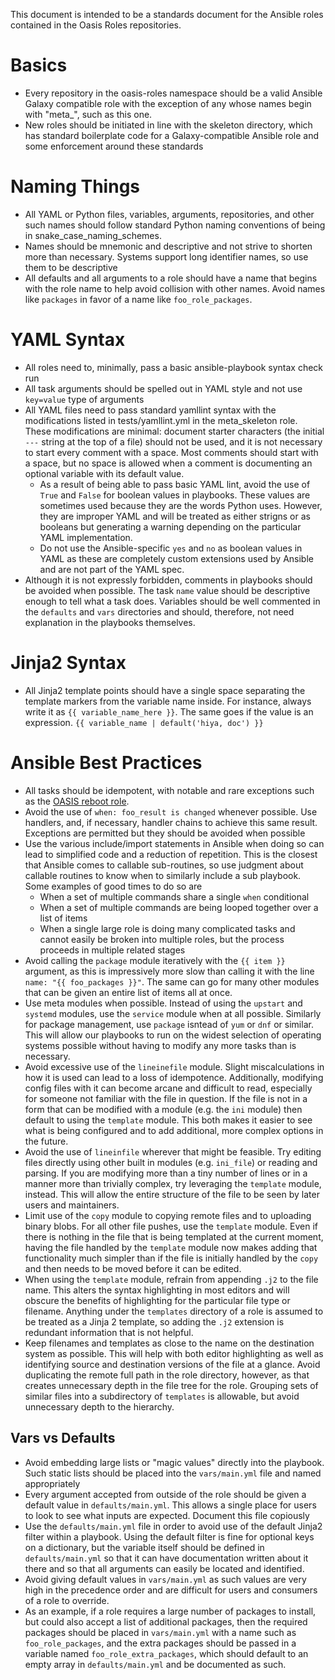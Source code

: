 This document is intended to be a standards document for the Ansible roles contained in the
Oasis Roles repositories.

Basics
======

* Every repository in the oasis-roles namespace should be a valid Ansible Galaxy compatible role
  with the exception of any whose names begin with "meta\_", such as this one.
* New roles should be initiated in line with the skeleton directory, which has standard boilerplate
  code for a Galaxy-compatible Ansible role and some enforcement around these standards

Naming Things
=============

* All YAML or Python files, variables, arguments, repositories, and other such names should follow
  standard Python naming conventions of being in snake\_case\_naming\_schemes.
* Names should be mnemonic and descriptive and not strive to shorten more than necessary. Systems
  support long identifier names, so use them to be descriptive
* All defaults and all arguments to a role should have a name that begins with the role name to help
  avoid collision with other names. Avoid names like `packages` in favor of a name like `foo_role_packages`.

YAML Syntax
===========

* All roles need to, minimally, pass a basic ansible-playbook syntax check run
* All task arguments should be spelled out in YAML style and not use `key=value` type of arguments
* All YAML files need to pass standard yamllint syntax with the modifications listed in tests/yamllint.yml
  in the meta\_skeleton role. These modifications are minimal: document starter characters (the initial
  `---` string at the top of a file) should not be used, and it is not necessary to start every comment
  with a space. Most comments should start with a space, but no space is allowed when a comment is
  documenting an optional variable with its default value.
  * As a result of being able to pass basic YAML lint, avoid the use of `True` and `False` for boolean values
   in playbooks. These values are sometimes used because they are the words Python uses. However, they are
   improper YAML and will be treated as either strigns or as booleans but generating a warning depending on
   the particular YAML implementation.
   * Do not use the Ansible-specific `yes` and `no` as boolean values in YAML as these are completely
   custom extensions used by Ansible and are not part of the YAML spec.
* Although it is not expressly forbidden, comments in playbooks should be avoided when possible. The task
  `name` value should be descriptive enough to tell what a task does. Variables should be well commented in
  the `defaults` and `vars` directories and should, therefore, not need explanation in the playbooks
  themselves.

Jinja2 Syntax
=============

* All Jinja2 template points should have a single space separating the template markers from the variable
  name inside. For instance, always write it as `{{ variable_name_here }}`. The same goes if the value is
  an expression. `{{ variable_name | default('hiya, doc') }}`

Ansible Best Practices
======================

* All tasks should be idempotent, with notable and rare exceptions such as the
  [OASIS reboot role](https://github.com/oasis-roles/reboot).
* Avoid the use of `when: foo_result is changed` whenever possible. Use
  handlers, and, if necessary, handler
  chains to achieve this same result. Exceptions are permitted but they should be avoided when possible
* Use the various include/import statements in Ansible when doing so can lead to simplified code and a
  reduction of repetition. This is the closest that Ansible comes to callable sub-routines, so use judgment
  about callable routines to know when to similarly include a sub playbook. Some examples of good times
  to do so are
  * When a set of multiple commands share a single `when` conditional
  * When a set of multiple commands are being looped together over a list of items
  * When a single large role is doing many complicated tasks and cannot easily be broken into multiple roles,
   but the process proceeds in multiple related stages
* Avoid calling the `package` module iteratively with the `{{ item }}` argument, as this is impressively
  more slow than calling it with the line `name: "{{ foo_packages }}"`.  The same can go for many other
  modules that can be given an entire list of items all at once.
* Use meta modules when possible. Instead of using the `upstart` and `systemd` modules, use the `service`
  module when at all possible. Similarly for package management, use `package` isntead of `yum` or `dnf` or
  similar. This will allow our playbooks to run on the widest selection of operating systems possible without
  having to modify any more tasks than is necessary.
* Avoid excessive use of the `lineinefile` module. Slight miscalculations in how it is used can lead to a loss
  of idempotence. Additionally, modifying config files with it can become arcane and difficult to read,
  especially for someone not familiar with the file in question. If the file is not in a form that can be
  modified with a module (e.g. the `ini` module) then default to using the `template` module. This both makes
  it easier to see what is being configured and to add additional, more complex options in the future.
* Avoid the use of `lineinfile` wherever that might be feasible. Try editing files directly using other built
  in modules (e.g. `ini_file`) or reading and parsing. If you are modifying more than a tiny number of lines
  or in a manner more than trivially complex, try leveraging the `template` module, instead. This will allow
  the entire structure of the file to be seen by later users and maintainers.
* Limit use of the `copy` module to copying remote files and to uploading binary blobs. For all other file
  pushes, use the `template` module. Even if there is nothing in the file that is being templated at the
  current moment, having the file handled by the `template` module now makes adding that functionality much
  simpler than if the file is initially handled by the `copy` and then needs to be moved before it can be
  edited.
* When using the `template` module, refrain from appending `.j2` to the file name. This alters the syntax
  highlighting in most editors and will obscure the benefits of highlighting for the particular file type or
  filename. Anything under the `templates` directory of a role is assumed to be treated as a Jinja 2 template,
  so adding the `.j2` extension is redundant information that is not helpful.
* Keep filenames and templates as close to the name on the destination system as possible. This will help with
  both editor highlighting as well as identifying source and destination versions of the file at a glance.
  Avoid duplicating the remote full path in the role directory, however, as that creates unnecessary depth in
  the file tree for the role. Grouping sets of similar files into a subdirectory of `templates` is allowable,
  but avoid unnecessary depth to the hierarchy.

Vars vs Defaults
----------------
* Avoid embedding large lists or "magic values" directly into the playbook. Such static lists should be
  placed into the `vars/main.yml` file and named appropriately
* Every argument accepted from outside of the role should be given a default value in `defaults/main.yml`.
  This allows a single place for users to look to see what inputs are expected. Document this file
  copiously
* Use the `defaults/main.yml` file in order to avoid use of the default Jinja2 filter within a playbook.
  Using the default filter is fine for optional keys on a dictionary, but the variable itself should be
  defined in `defaults/main.yml` so that it can have documentation written about it there and so that all
  arguments can easily be located and identified.
* Avoid giving default values in `vars/main.yml` as such values are very high in the precedence order and
  are difficult for users and consumers of a role to override.
* As an example, if a role requires a large number of packages to install, but could also accept a list of
  additional packages, then the required packages should be placed in `vars/main.yml` with a name such as
  `foo_role_packages`, and the extra packages should be passed in a variable named `foo_role_extra_packages`,
  which should default to an empty array in `defaults/main.yml` and be documented as such.
